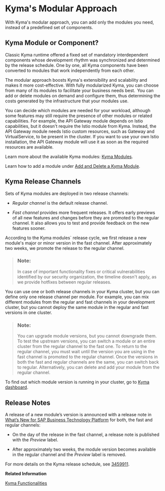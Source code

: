 <!-- loio95a410144d7c449687c957da0cc43a0d -->

# Kyma's Modular Approach

With Kyma's modular approach, you can add only the modules you need, instead of a predefined set of components.



<a name="loio95a410144d7c449687c957da0cc43a0d__section_hcb_l3t_cxb"/>

## Kyma Module or Component?

Classic Kyma runtime offered a fixed set of mandatory interdependent components whose development rhythm was synchronized and determined by the release schedule. One by one, all Kyma components have been converted to modules that work independently from each other.

The modular approach boosts Kyma's extensibility and scalability and makes it more cost-effective. With fully modularized Kyma, you can choose from many of its modules to facilitate your business needs best.  You can add or delete modules on demand and configure them, thus determining the costs generated by the infrastructure that your modules use.

You can decide which modules are needed for your workload, although some features may still require the presence of other modules or related capabilities. For example, the API Gateway module depends on Istio capabilities, but it doesn't require the Istio module from Kyma. Instead, the API Gateway module needs Istio custom resources, such as Gateway and VirtualService, to be present in the cluster. If you want to use your own Istio installation, the API Gateway module will use it as soon as the required resources are available.

Learn more about the available Kyma modules: [Kyma Modules](kyma-modules-0dda141.md).

Learn how to add a module under [Add and Delete a Kyma Module](../50-administration-and-ops/add-and-delete-a-kyma-module-1b548e9.md#loio1b548e9ad4744b978b8b595288b0cb5c).



<a name="loio95a410144d7c449687c957da0cc43a0d__section_kyma_release_channels"/>

## Kyma Release Channels

Sets of Kyma modules are deployed in two release channels:

-   *Regular channel* is the default release channel.

-   *Fast channel* provides more frequent releases. It offers early previews of all new features and changes before they are promoted to the regular channel. It also allows you to test and provide feedback on the new features sooner.


According to the Kyma modules\` release cycle, we first release a new module's major or minor version in the fast channel. After approximately two weeks, we promote the release to the regular channel.

> ### Note:  
> In case of important functionality fixes or critical vulnerabilities identified by our security organization, the timeline doesn't apply, as we provide hotfixes between regular releases.

You can use one or both release channels in your Kyma cluster, but you can define only one release channel per module. For example, you can mix different modules from the regular and fast channels in your development cluster, but you cannot deploy the same module in the regular and fast versions in one cluster.

> ### Note:  
> You can upgrade module versions, but you cannot downgrade them. To test the upstream versions, you can switch a module or an entire cluster from the regular channel to the fast one. To return to the regular channel, you must wait until the version you are using in the fast channel is promoted to the regular channel. Once the versions in both the fast and regular channels are the same, you can switch back to regular. Alternatively, you can delete and add your module from the regular channel.

To find out which module version is running in your cluster, go to [Kyma dashboard](https://dashboard.kyma.cloud.sap/clusters).



<a name="loio95a410144d7c449687c957da0cc43a0d__section_eqm_3qd_gzb"/>

## Release Notes

A release of a new module’s version is announced with a release note in [What’s New for SAP Business Technology Platform](https://help.sap.com/whats-new/cf0cb2cb149647329b5d02aa96303f56?locale=en-US&version=Cloud) for both, the fast and regular channels:

-   On the day of the release in the fast channel, a release note is published with the *Preview* label.

-   After approximately two weeks, the module version becomes available in the regular channel and the *Preview* label is removed.


For more details on the Kyma release schedule, see [3459911](https://me.sap.com/notes/3459911).

**Related Information**  


[Kyma Functionalities](kyma-functionalities-4b83be9.md "SAP BTP, Kyma runtime and open source project &quot;Kyma&quot; offer slightly different functionalities and install a different set of components.")

